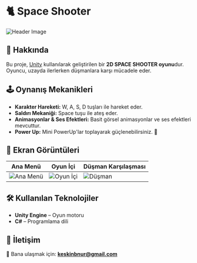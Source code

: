 # 🐈 Space Shooter

![Header Image](https://raw.githubusercontent.com/KullanıcıAdın/RepoAdın/main/banner.png)

## 📌 Hakkında
Bu proje, [Unity](https://unity.com/) kullanılarak geliştirilen bir **2D SPACE SHOOTER oyunu**dur. Oyuncu, uzayda ilerlerken düşmanlara karşı mücadele eder.

## 🕹️ Oynanış Mekanikleri
- **Karakter Hareketi:** W, A, S, D tuşları ile hareket eder.
- **Saldırı Mekaniği:** Space tuşu ile ateş eder.
- **Animasyonlar & Ses Efektleri:** Basit görsel animasyonlar ve ses efektleri mevcuttur.
- **Power Up:** Mini PowerUp'lar toplayarak güçlenebilirsiniz. 🍰

## 📸 Ekran Görüntüleri
| Ana Menü | Oyun İçi | Düşman Karşılaşması |
|----------|---------|-------------------|
| ![Ana Menü](https://via.placeholder.com/300) | ![Oyun İçi](https://via.placeholder.com/300) | ![Düşman](https://via.placeholder.com/300) |

## 🛠️ Kullanılan Teknolojiler
- **Unity Engine** – Oyun motoru
- **C#** – Programlama dili

## 🩷 İletişim
📩 Bana ulaşmak için: **keskinbnur@gmail.com**
